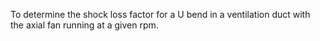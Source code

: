 To determine the shock loss factor for a U bend in a ventilation duct with the axial fan running at a given rpm.
